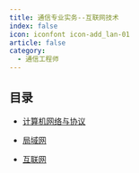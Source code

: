 ```yaml
---
title: 通信专业实务--互联网技术
index: false
icon: iconfont icon-add_lan-01
article: false
category:
  - 通信工程师
---
```



## 目录

- [计算机网络与协议](computerNetworksProtocols.md)

- [局域网](lan.md)

- [互联网](internet.md)
